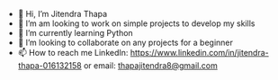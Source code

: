 - 👋 Hi, I’m Jitendra Thapa
- 👀 I’m am looking to work on simple projects to develop my skills
- 🌱 I’m currently learning Python
- 💞️ I’m looking to collaborate on any projects for a beginner
- 📫 How to reach me LinkedIn: https://www.linkedin.com/in/jitendra-thapa-016132158 or email: thapajitendra8@gmail.com

<!---
jthapa7/jthapa7 is a ✨ special ✨ repository because its `README.md` (this file) appears on your GitHub profile.
You can click the Preview link to take a look at your changes.
--->

